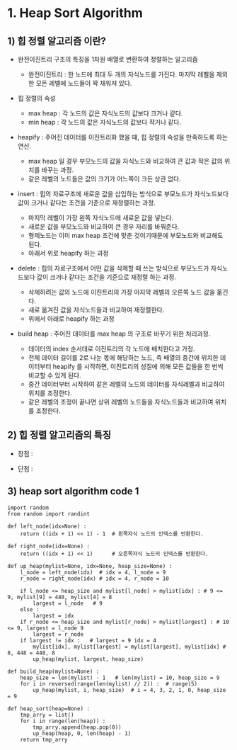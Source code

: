 # 1. Heap Sort Algorithm

## 1) 힙 정렬 알고리즘 이란?

- 완전이진트리 구조의 특징을 1차원 배열로 변환하여 정렬하는 알고리즘
    - 완전이진트리 : 한 노드에 최대 두 개의 자식노드를 가진다. 마지막 레벨을 제외한 모든 레벨에 노드들이 꽉 채워져 있다.

- 힙 정렬의 속성
    - max heap : 각 노드의 값은 자식노드의 값보다 크거나 같다.
    - min heap : 각 노드의 값은 자식노드의 값보다 작거나 같다.
    
- heapify : 주어진 데이터를 이진트리화 했을 때, 힙 정렬의 속성을 만족하도록 하는 연산.
    - max heap 일 경우 부모노드의 값을 자식노드와 비교하여 큰 값과 작은 값의 위치를 바꾸는 과정.
    - 같은 레벨의 노드들은 값의 크기가 어느쪽이 크든 상관 없다.

- insert : 힙의 자료구조에 새로운 값을 삽입하는 방식으로 부모노드가 자식노드보다 값이 크거나 같다는 조건을 기준으로 재정렬하는 과정.
    - 마지막 레벨이 가장 왼쪽 자식노드에 새로운 값을 넣는다.
    - 새로운 값을 부모노드와 비교하여 큰 경우 자리를 바꿔준다.
    - 형제노드는 이미 max heap 조건에 맞춘 것이기때문에 부모노드와 비교해도 된다.
    - 아래서 위로 heapify 하는 과정

- delete : 힙의 자료구조에서 어떤 값을 삭제할 때 쓰는 방식으로 부모노드가 자식노드보다 값이 크거나 같다는 조건을 기준으로 재정렬 하는 과정.
    - 삭제하려는 값의 노드에 이진트리의 가장 마지막 레벨의 오른쪽 노드 값을 옮긴다.
    - 새로 옮겨진 값을 자식노드들과 비교하여 재정렬한다.
    - 위에서 아래로 heapify 하는 과정

- build heap : 주어진 데이터를 max heap 의 구조로 바꾸기 위한 처리과정.
    - 데이터의 index 순서데로 이진트리의 각 노드에 배치한다고 가정.
    - 전체 데이터 길이를 2로 나눈 몫에 해당하는 노드, 즉 배열의 중간에 위치한 데이터부터 heapify 를 시작하면, 이진트리의 성질에 의해 모든 값들을 한 번씩 비교할 수 있게 된다.
    - 중간 데이터부터 시작하여 같은 레벨의 노드의 데이터를 자식레벨과 비교하여 위치를 조정한다.
    - 같은 레벨의 조정이 끝나면 상위 레벨의 노드들을 자식노드들과 비교하여 위치를 조정한다.

## 2) 힙 정렬 알고리즘의 특징
- 장점 :
    
- 단점 :
    
## 3) heap sort algorithm code 1

```
import random
from random import randint

def left_node(idx=None) :
    return ((idx + 1) << 1) - 1  # 왼쪽자식 노드의 인덱스를 반환한다.

def right_node(idx=None) :
    return ((idx + 1) << 1)      # 오른쪽자식 노드의 인덱스를 반환한다.

def up_heap(mylist=None, idx=None, heap_size=None) :
    l_node = left_node(idx)  # idx = 4, l_node = 9
    r_node = right_node(idx) # idx = 4, r_node = 10

    if l_node <= heap_size and mylist[l_node] > mylist[idx] : # 9 <= 9, mylist[9] = 448, mylist[4] = 8
        largest = l_node   # 9
    else :
        largest = idx
    if r_node <= heap_size and mylist[r_node] > mylist[largest] : # 10 <= 9, largest = l_node 9
        largest = r_node
    if largest != idx :   # largest = 9 idx = 4
        mylist[idx], mylist[largest] = mylist[largest], mylist[idx] # 8, 448 = 448, 8
        up_heap(mylist, largest, heap_size)

def build_heap(mylist=None) :
    heap_size = len(mylist) - 1   # len(mylist) = 10, heap_size = 9
    for i in reversed(range(len(mylist) // 2)) :  # range(5)
        up_heap(mylist, i, heap_size)  # i = 4, 3, 2, 1, 0, heap_size = 9

def heap_sort(heap=None) :
    tmp_arry = list()
    for i in range(len(heap)) :
        tmp_arry.append(heap.pop(0))
        up_heap(heap, 0, len(heap) - 1)
    return tmp_arry
```
